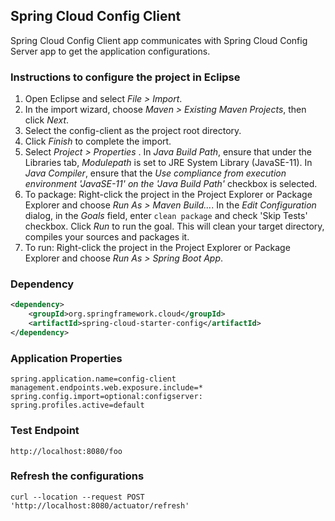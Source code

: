## Spring Cloud Config Client

Spring Cloud Config Client app communicates with Spring Cloud Config Server app to get the application configurations.

### Instructions to configure the project in Eclipse

1. Open Eclipse and select *File > Import*.
2. In the import wizard, choose *Maven > Existing Maven Projects*, then click *Next*.
3. Select the config-client as the project root directory.
4. Click *Finish* to complete the import.
5. Select *Project > Properties* . In *Java Build Path*, ensure that under the Libraries tab, *Modulepath* is set to JRE System Library (JavaSE-11). In *Java Compiler*, ensure that the *Use compliance from execution environment 'JavaSE-11' on the 'Java Build Path'* checkbox is selected.
6. To package: Right-click the project in the Project Explorer or Package Explorer and choose *Run As > Maven Build...*. In the *Edit Configuration* dialog, in the *Goals* field, enter `clean package` and check 'Skip Tests' checkbox. Click *Run* to run the goal. This will clean your target directory, compiles your sources and packages it.
7. To run: Right-click the project in the Project Explorer or Package Explorer and choose *Run As > Spring Boot App*.

### Dependency

```xml
<dependency>
	<groupId>org.springframework.cloud</groupId>
	<artifactId>spring-cloud-starter-config</artifactId>
</dependency>
```

### Application Properties

```properties
spring.application.name=config-client
management.endpoints.web.exposure.include=*
spring.config.import=optional:configserver:
spring.profiles.active=default
```

### Test Endpoint

```
http://localhost:8080/foo
```

### Refresh the configurations

```curl
curl --location --request POST 'http://localhost:8080/actuator/refresh'
```